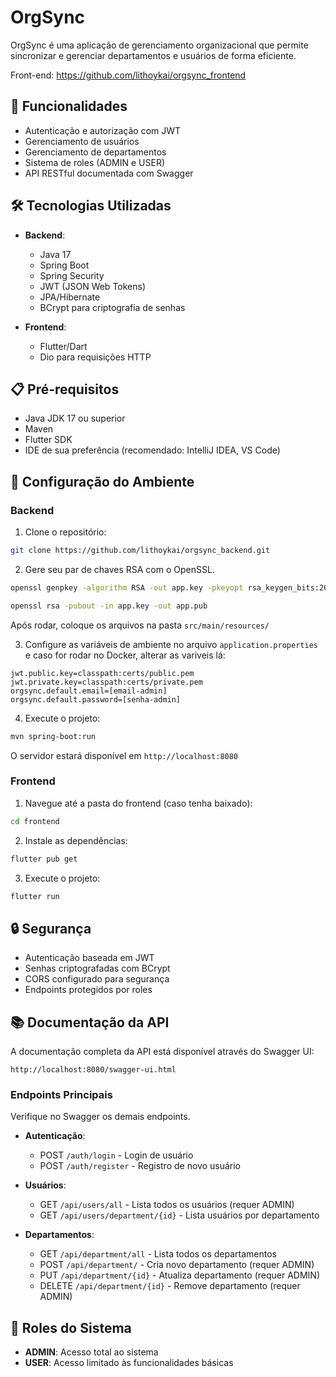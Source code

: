 # OrgSync

OrgSync é uma aplicação de gerenciamento organizacional que permite sincronizar e gerenciar departamentos e usuários de forma eficiente.

Front-end: https://github.com/lithoykai/orgsync_frontend


## 🚀 Funcionalidades

- Autenticação e autorização com JWT
- Gerenciamento de usuários
- Gerenciamento de departamentos
- Sistema de roles (ADMIN e USER)
- API RESTful documentada com Swagger

## 🛠️ Tecnologias Utilizadas

- **Backend**:
  - Java 17
  - Spring Boot
  - Spring Security
  - JWT (JSON Web Tokens)
  - JPA/Hibernate
  - BCrypt para criptografia de senhas

- **Frontend**:
  - Flutter/Dart
  - Dio para requisições HTTP

## 📋 Pré-requisitos

- Java JDK 17 ou superior
- Maven
- Flutter SDK
- IDE de sua preferência (recomendado: IntelliJ IDEA, VS Code)

## 🔧 Configuração do Ambiente

### Backend

1. Clone o repositório:
```bash
git clone https://github.com/lithoykai/orgsync_backend.git
```

2. Gere seu par de chaves RSA com o OpenSSL.

```bash
openssl genpkey -algorithm RSA -out app.key -pkeyopt rsa_keygen_bits:2048

openssl rsa -pubout -in app.key -out app.pub

```

Após rodar, coloque os arquivos na pasta `src/main/resources/`

3. Configure as variáveis de ambiente no arquivo `application.properties` e caso for rodar no Docker, alterar as variveis lá:
```properties
jwt.public.key=classpath:certs/public.pem
jwt.private.key=classpath:certs/private.pem
orgsync.default.email=[email-admin]
orgsync.default.password=[senha-admin]
```

4. Execute o projeto:
```bash
mvn spring-boot:run
```

O servidor estará disponível em `http://localhost:8080`

### Frontend

1. Navegue até a pasta do frontend (caso tenha baixado):
```bash
cd frontend
```

2. Instale as dependências:
```bash
flutter pub get
```

3. Execute o projeto:
```bash
flutter run
```

## 🔒 Segurança

- Autenticação baseada em JWT
- Senhas criptografadas com BCrypt
- CORS configurado para segurança
- Endpoints protegidos por roles

## 📚 Documentação da API

A documentação completa da API está disponível através do Swagger UI:
```
http://localhost:8080/swagger-ui.html
```

### Endpoints Principais

Verifique no Swagger os demais endpoints.

- **Autenticação**:
  - POST `/auth/login` - Login de usuário
  - POST `/auth/register` - Registro de novo usuário

- **Usuários**:
  - GET `/api/users/all` - Lista todos os usuários (requer ADMIN)
  - GET `/api/users/department/{id}` - Lista usuários por departamento

- **Departamentos**:
  - GET `/api/department/all` - Lista todos os departamentos
  - POST `/api/department/` - Cria novo departamento (requer ADMIN)
  - PUT `/api/department/{id}` - Atualiza departamento (requer ADMIN)
  - DELETE `/api/department/{id}` - Remove departamento (requer ADMIN)

## 👥 Roles do Sistema

- **ADMIN**: Acesso total ao sistema
- **USER**: Acesso limitado às funcionalidades básicas
